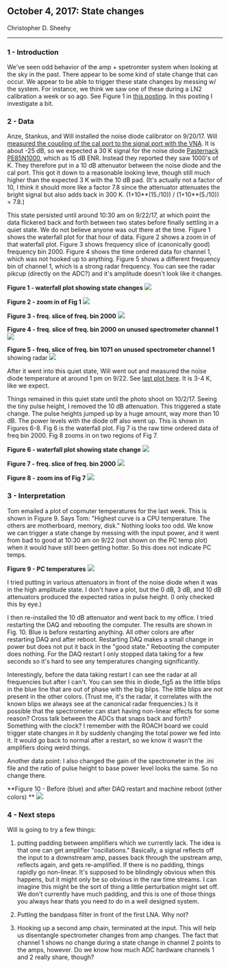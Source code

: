 ## October 4, 2017: State changes
Christopher D. Sheehy
<hr>

### 1 - Introduction

We've seen odd behavior of the amp + spetromter system when looking at the sky
in the past. There appear to be some kind of state change that can occur. We
appear to be able to trigger these state changes by messing w/ the system. For
instance, we think we saw one of these during a LN2 calibration a week or so
ago. See Figure 1 in [this posting](../20170922_Calibration/index.md). In this
posting I investigate a bit.

### 2 - Data

Anze, Stankus, and Will installed the noise diode calibrator on 9/20/17. Will
[measured the coupling of the cal port to the signal port with the
VNA](../20171002_VNA/index.md). It is about -25 dB, so we expected a 30 K
signal for the noise diode [Pasternack
PE85N1000](https://www.pasternack.com/sma-calibrated-noise-source-enr-15-db-2-ghz-pe85n1000-p.aspx),
which as 15 dB ENR. Instead they reported they saw 1000's of K. They therefore
put in a 10 dB attenuator between the noise diode and the cal port. This got it
down to a reasonable looking leve, though still much higher than the expected 3
K with the 10 dB pad. (It's actually not a factor of 10, I think it should more like a
factor 7.8 since the attenuator attenuates the bright signal but also adds back
in 300 K. (1+10**(15./10)) / (1+10**(5./10)) = 7.8.)

This state persisted until around 10:30 am on 9/22/17, at which point the data
flickered back and forth between two states before finally settling in a quiet
state. We do not believe anyone was out there at the time. Figure 1 shows the
waterfall plot for that hour of data. Figure 2 shows a zoom in of that waterfall
plot.
Figure 3 shows frequency slice of
(canonically good) frequency bin 2000. Figure 4 shows the time ordered data for
channel 1, which was not hooked up to anything. Figure 5 shows a different
frequency bin of channel 1, which is a strong radar frequency. You can see the
radar pikcup (directly on the ADC?) and it's amplitude doesn't look like it changes.

**Figure 1 - waterfall plot showing state changes**
![](diode_fig2.png)

**Figure 2 - zoom in of Fig 1**
![](diode_fig3.png) 

**Figure 3 - freq. slice of freq. bin 2000**
![](diode_fig1.png) 

**Figure 4 - freq. slice of freq. bin 2000 on unused spectrometer channel 1**
![](diode_fig1a.png) 

**Figure 5 - freq. slice of freq. bin 1071 on unused spectrometer channel 1**
showing radar
![](diode_fig1aa.png) 


After it went into this quiet state, Will went out and measured the noise diode
temperature at around 1 pm on 9/22. See [last plot
here](../20171002_VNA/index.md). It is 3-4 K, like we expect. 

Things remained in this quiet state until the photo shoot on 10/2/17. Seeing the
tiny pulse height, I removed the 10 dB attenuation. This triggered a state
change. The pulse heights
jumped up by a huge amount, way more than 10 dB. The power levels with the diode
off also went up. This is shown in Figures 6-8. Fig 6 is the waterfall plot. Fig
7 is the raw time ordered data of freq bin 2000. Fig 8 zooms in on two regions
of Fig 7.


**Figure 6 - waterfall plot showing state change**
![](diode_fig4.png)

**Figure 7 - freq. slice of freq. bin 2000**
![](diode_padswitch.png) 

**Figure 8 - zoom ins of Fig 7**
![](diode_padswitch2.png) 



### 3 - Interpretation

Tom emailed a plot of copmuter temperatures for the last week. This is shown in
Figure 9. Says Tom: "Highest curve is a CPU temperature. The others are motherboard, memory,
disk." Nothing looks too odd. We know we can trigger a state change by messing
with the input power, and it went from bad to good at 10:30 am on 9/22 (not
shown on the PC temp plot) when it would have still been getting hotter. So this
does not indicate PC temps.

**Figure 9 - PC temperatures**
![](bmxdaq_171004.png) 


I tried putting in various attenuators in front of the noise diode when it was
in the high amplitude state. I don't have a plot, but the 0 dB, 3 dB, and 10 dB
attenuators produced the expected ratios in pulse height. (I only checked this
by eye.)

I then re-installed the 10 dB attenuator and went back to my office. I tried
restarting the DAQ and rebooting the computer. The results are shown in
Fig. 10. Blue is before restarting anything. All other colors are after
restarting DAQ and after reboot. Restarting DAQ makes a small change in power
but does not put it back in the "good state." Rebooting the computer does
nothing. For the DAQ restart I only stopped data taking for a few seconds so
it's hard to see any temperatures changing significantly. 

Interestingly, before the data taking restart I can see the radar at all
frequencies but after I can't. You can see this in diode_fig5 as the little
blips in the blue line that are out of phase with the big blips. The little
blips are not present in the other colors. (Trust me, it's the radar, it
correlates with the known blips we always see at the canonical radar
frequencies.) Is it possible that the spectrometer can start having non-linear
effects for some reason? Cross talk between the ADCs that snaps back and forth?
Something with the clock? I remember with the ROACH board we could trigger state
changes in it by suddenly changing the total power we fed into it. It would go
back to normal after a restart, so we know it wasn't the amplifiers doing weird
things.

Another data point: I also changed the gain of the spectrometer in the .ini file
and the ratio of pulse height to base power level looks the same. So no change
there. 


**Figure 10 - Before (blue) and after DAQ restart and machine reboot (other colors) **
![](diode_fig5.png) 


### 4 - Next steps

Will is going to try a few things:

1) putting padding between amplifiers which we currently lack. The idea is that
one can get amplifier "oscillations." Basically, a signal reflects off the input to
a downstream amp, passes back through the upstream amp, reflects again, and gets
re-amplified. If there is no padding, things rapidly go non-linear. It's
supposed to be blindingly obvious when this happens, but it might only be so
obvious in the raw time streams. I can imagine this might be the sort of thing a
little perturbation might set off. We don't currently have much padding, and
this is one of those things you always hear thats you need to do in a well
designed system.

2) Putting the bandpass filter in front of the first LNA. Why not?

3) Hooking up a second amp chain, terminated at the input. This will help us
disentangle spectrometer changes from amp changes. The fact that channel 1 shows
no change during a state change in channel 2 points to the amps, however. Do we
know how much ADC hardware channels 1 and 2 really share, though?
